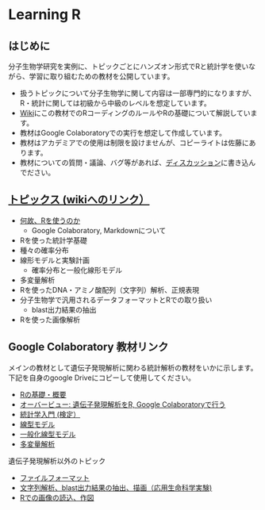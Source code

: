 # Learning R
## はじめに
分子生物学研究を実例に、トピックごとにハンズオン形式でRと統計学を使いながら、学習に取り組むための教材を公開しています。
- 扱うトピックについて分子生物学に関して内容は一部専門的になりますが、R・統計に関しては初級から中級のレベルを想定しています。
- [Wiki](https://github.com/satoxlab/learning-R/wiki)にこの教材でのRコーディングのルールやRの基礎について解説しています。
- 教材はGoogle Colaboratoryでの実行を想定して作成しています。
- 教材はアカデミアでの使用は制限を設けませんが、コピーライトは佐藤にあります。
- 教材についての質問・議論、バグ等があれば、[ディスカッション](https://github.com/satoxlab/learning-R/discussions)に書き込んでださい。

## [トピックス (wikiへのリンク）](https://github.com/satoxlab/learning-R/wiki)
- [何故、Rを使うのか](https://github.com/satoxlab/learning-R/wiki/_%E4%BD%95%E6%95%85%E3%80%81R%E3%82%92%E4%BD%BF%E3%81%86%E3%81%AE%E3%81%8B)
  - Google Colaboratory, Markdownについて
- Rを使った統計学基礎
- 種々の確率分布
- 線形モデルと実験計画
  - 確率分布と一般化線形モデル
- 多変量解析
- Rを使ったDNA・アミノ酸配列（文字列）解析、正規表現
- 分子生物学で汎用されるデータフォーマットとRでの取り扱い
  - blast出力結果の抽出
- Rを使った画像解析

## Google Colaboratory 教材リンク
メインの教材として遺伝子発現解析に関わる統計解析の教材をいかに示します。
下記を自身のgoogle Driveにコピーして使用してください。
- [Rの基礎・概要](https://colab.research.google.com/drive/1gTbeXpdX7k7IZ5Pw72rcsCNmU_qLnCzc?authuser=1)
- [オーバービュー: 遺伝子発現解析をR, Google Colaboratoryで行う](https://colab.research.google.com/drive/1KvXSlyINsMb432jTfxiowVeGAYOu-OuS?authuser=1)
- [統計学入門 (検定）]()
- [線型モデル]()
- [一般化線型モデル](https://colab.research.google.com/drive/1vLwuRDxnCc3HfyQiyLhwW0jN8jI0ykZS?authuser=1#scrollTo=5cEbmyBrkqfd)
- [多変量解析](https://colab.research.google.com/drive/1NemRlG63p1qpzf9RGCfRctnu12lZxDrf?authuser=1)

遺伝子発現解析以外のトピック
- [ファイルフォーマット]()
- [文字列解析、blast出力結果の抽出、描画（応用生命科学実験)](https://colab.research.google.com/drive/1M9PnqpiDEhmq7svMFIR8m-oPIZ9yHr2W?authuser=1)
- [Rでの画像の読込、作図]()

